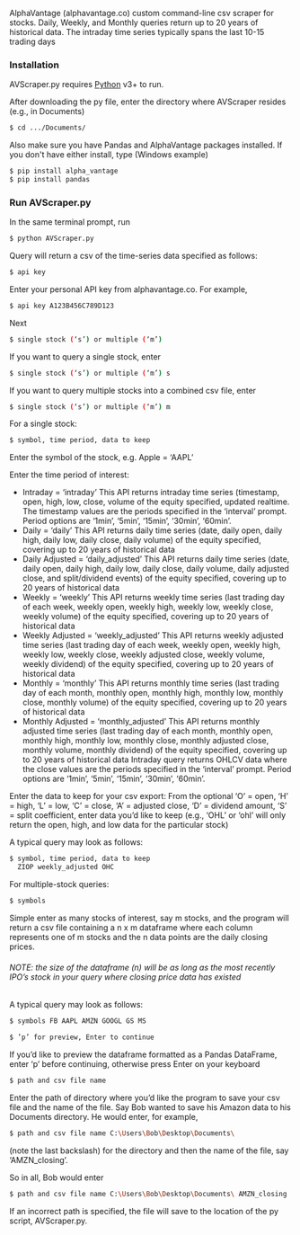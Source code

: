 AlphaVantage (alphavantage.co) custom command-line csv scraper for stocks. Daily, Weekly, and Monthly queries return up to 20 years of historical data. The intraday time series typically spans the last 10-15 trading days

### Installation

AVScraper.py requires [Python](https://www.python.org/downloads/release/python-364/) v3+ to run.

After downloading the py file, enter the directory where AVScraper resides (e.g., in Documents)
```sh
$ cd .../Documents/
```
Also make sure you have Pandas and AlphaVantage packages installed. If you don't have either install, type (Windows example)
```sh
$ pip install alpha_vantage
$ pip install pandas
```
### Run AVScraper.py
In the same terminal prompt, run
```sh
$ python AVScraper.py
```

Query will return a csv of the time-series data specified as follows:
```sh
$ api key
```

Enter your personal API key from alphavantage.co. For example,
```sh
$ api key A123B456C789D123
```
Next
```sh
$ single stock (‘s’) or multiple (‘m’)
```
If you want to query a single stock, enter
```sh
$ single stock (‘s’) or multiple (‘m’) s
```
If you want to query multiple stocks into a combined csv file, enter
```sh
$ single stock (‘s’) or multiple (‘m’) m
```

For a single stock:
```sh
$ symbol, time period, data to keep
```
Enter the symbol of the stock, e.g. Apple = ‘AAPL’

Enter the time period of interest:
-	Intraday = ‘intraday’
This API returns intraday time series (timestamp, open, high, low, close, volume of the equity specified, updated realtime. The timestamp values are the periods specified in the ‘interval’ prompt. Period options are ‘1min’, ‘5min’, ‘15min’, ‘30min’, ‘60min’.
-	Daily = ‘daily’
This API returns daily time series (date, daily open, daily high, daily low, daily close, daily volume) of the equity specified, covering up to 20 years of historical data
-	Daily Adjusted = ‘daily_adjusted’
This API returns daily time series (date, daily open, daily high, daily low, daily close, daily volume, daily adjusted close, and split/dividend events) of the equity specified, covering up to 20 years of historical data
-	Weekly = ‘weekly’
This API returns weekly time series (last trading day of each week, weekly open, weekly high, weekly low, weekly close, weekly volume) of the equity specified, covering up to 20 years of historical data
-	Weekly Adjusted = ‘weekly_adjusted’
This API returns weekly adjusted time series (last trading day of each week, weekly open, weekly high, weekly low, weekly close, weekly adjusted close, weekly volume, weekly dividend) of the equity specified, covering up to 20 years of historical data
-	Monthly = ‘monthly’
This API returns monthly time series (last trading day of each month, monthly open, monthly high, monthly low, monthly close, monthly volume) of the equity specified, covering up to 20 years of historical data
-	Monthly Adjusted = ‘monthly_adjusted’
This API returns monthly adjusted time series (last trading day of each month, monthly open, monthly high, monthly low, monthly close, monthly adjusted close, monthly volume, monthly dividend) of the equity specified, covering up to 20 years of historical data
Intraday query returns OHLCV data where the close values are the periods specified in the ‘interval’ prompt. Period options are ‘1min’, ‘5min’, ‘15min’, ‘30min’, ‘60min’.

Enter the data to keep for your csv export:
From the optional ‘O’ = open, ‘H’ = high, ‘L’ = low, ‘C’ = close, ‘A’ = adjusted close, ‘D’ = dividend amount, ‘S’ = split coefficient, enter data you’d like to keep (e.g., ‘OHL’ or ‘ohl’ will only return the open, high, and low data for the particular stock)

A typical query may look as follows: 
```sh
$ symbol, time period, data to keep
  ZIOP weekly_adjusted OHC
```

For multiple-stock queries:
```sh
$ symbols
```
Simple enter as many stocks of interest, say m stocks, and the program will return a csv file containing a n x m dataframe where each column represents one of m stocks and the n data points are the daily closing prices. 

###### NOTE: the size of the dataframe (n) will be as long as the most recently IPO’s stock in your query where closing price data has existed

A typical query may look as follows: 
```sh
$ symbols FB AAPL AMZN GOOGL GS MS
``` 

```sh
$ ’p’ for preview, Enter to continue
```  
If you’d like to preview the dataframe formatted as a Pandas DataFrame, enter ‘p’ before continuing, otherwise press Enter on your keyboard

```sh
$ path and csv file name
``` 
Enter the path of directory where you’d like the program to save your csv file and the name of the file. Say Bob wanted to save his Amazon data to his Documents directory. He would enter, for example,
```sh
$ path and csv file name C:\Users\Bob\Desktop\Documents\
``` 
(note the last backslash) for the directory and then the name of the file, say ‘AMZN_closing’.

So in all, Bob would enter
```sh
$ path and csv file name C:\Users\Bob\Desktop\Documents\ AMZN_closing
``` 
If an incorrect path is specified, the file will save to the location of the py script, AVScraper.py.  

